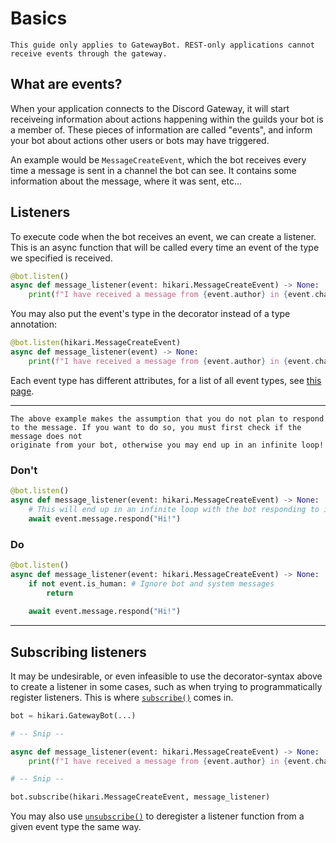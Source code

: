 # Basics

```{attention}
This guide only applies to GatewayBot. REST-only applications cannot receive events through the gateway.
```

## What are events?

When your application connects to the Discord Gateway, it will start receiveing information about actions
happening within the guilds your bot is a member of. These pieces of information are called "events",
and inform your bot about actions other users or bots may have triggered.

An example would be `MessageCreateEvent`, which the bot receives every time a message is sent in a channel
the bot can see. It contains some information about the message, where it was sent, etc...

## Listeners

To execute code when the bot receives an event, we can create a listener. This is an async function that
will be called every time an event of the type we specified is received.

```py
@bot.listen()
async def message_listener(event: hikari.MessageCreateEvent) -> None:
    print(f"I have received a message from {event.author} in {event.channel_id}!")
```

You may also put the event's type in the decorator instead of a type annotation:

```py
@bot.listen(hikari.MessageCreateEvent)
async def message_listener(event) -> None:
    print(f"I have received a message from {event.author} in {event.channel_id}!")
```

Each event type has different attributes, for a list of all event types, see [this page](https://docs.hikari-py.dev/en/latest/reference/hikari/events/).

---

```{attention}
The above example makes the assumption that you do not plan to respond to the message. If you want to do so, you must first check if the message does not
originate from your bot, otherwise you may end up in an infinite loop!
```

### Don't

```py
@bot.listen()
async def message_listener(event: hikari.MessageCreateEvent) -> None:
    # This will end up in an infinite loop with the bot responding to itself
    await event.message.respond("Hi!")
```

### Do

```py
@bot.listen()
async def message_listener(event: hikari.MessageCreateEvent) -> None:
    if not event.is_human: # Ignore bot and system messages
        return
    
    await event.message.respond("Hi!")
```

---

## Subscribing listeners

It may be undesirable, or even infeasible to use the decorator-syntax above to create a listener in some cases,
such as when trying to programmatically register listeners. This is where [`subscribe()`](https://docs.hikari-py.dev/en/latest/reference/hikari/impl/bot/#hikari.impl.bot.GatewayBot.subscribe) comes in.

```py
bot = hikari.GatewayBot(...)

# -- Snip --

async def message_listener(event: hikari.MessageCreateEvent) -> None:
    print(f"I have received a message from {event.author} in {event.channel_id}!")

# -- Snip --

bot.subscribe(hikari.MessageCreateEvent, message_listener)
```

You may also use [`unsubscribe()`](https://docs.hikari-py.dev/en/latest/reference/hikari/impl/bot/#hikari.impl.bot.GatewayBot.unsubscribe) to deregister a listener function from a given event type the same way.
